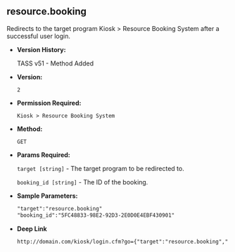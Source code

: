 **resource.booking**
----
  Redirects to the target program Kiosk > Resource Booking System after a successful user login.

* **Version History:**

 	TASS v51 - Method Added

* **Version:**

  	`2`

* **Permission Required:**

  	`Kiosk > Resource Booking System`

* **Method:**

  	`GET`
  
*  **Params Required:**

   	`target [string]` - The target program to be redirected to.
	
   	`booking_id [string]` - The ID of the booking.
    
* **Sample Parameters:**

	```HTML
	"target":"resource.booking"
	"booking_id":"5FC48833-98E2-92D3-2E0D0E4EBF430901"
	```

* **Deep Link**

	```HTML
	http://domain.com/kiosk/login.cfm?go={"target":"resource.booking","booking_id":"5FC48833-98E2-92D3-2E0D0E4EBF430901"}
	```
